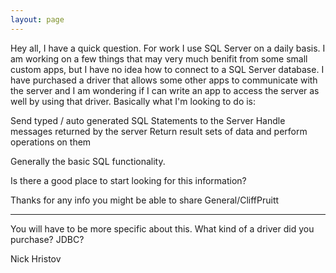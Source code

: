 ```yaml
---
layout: page
---
```




Hey all, I have a quick question. For work I use SQL Server on a daily basis.  I am working on a few things that may very much benifit from some small custom apps, but I have no idea how to connect to a SQL Server database.  I have purchased a driver that allows some other apps to communicate with the server and I am wondering if I can write an app to access the server as well by using that driver.  Basically what I'm looking to do is:

Send typed / auto generated SQL Statements to the Server
Handle messages returned by the server
Return result sets of data and perform operations on them

Generally the basic SQL functionality.

Is there a good place to start looking for this information?

Thanks for any info you might be able to share
General/CliffPruitt

----

You will have to be more specific about this. What kind of a driver did you purchase? JDBC?

Nick Hristov
